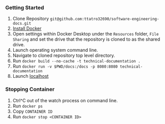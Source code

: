 ### Getting Started

1. Clone Repository `git@github.com:ttatro32690/software-engineering-docs.git`
2. [Install Docker](https://docs.docker.com/install/)
3. Open settings within Docker Desktop under the `Resources` folder, `File Sharing` and set the drive that the repository is cloned to as the shared drive.
4. Launch operating system command line.
5. Navigate to cloned repository top level directory.
6. Run `docker build --no-cache -t technical-documentation .`
7. Run `docker run -v $PWD/docs:/docs -p 8080:8080 technical-documentation`
8. Launch [localhost](http://127.0.0.1:8080)

### Stopping Container

1. Ctrl^C out of the watch process on command line.
2. Run `docker ps`
3. Copy `CONTAINER ID`
3. Run `docker stop <CONTAINER ID>`